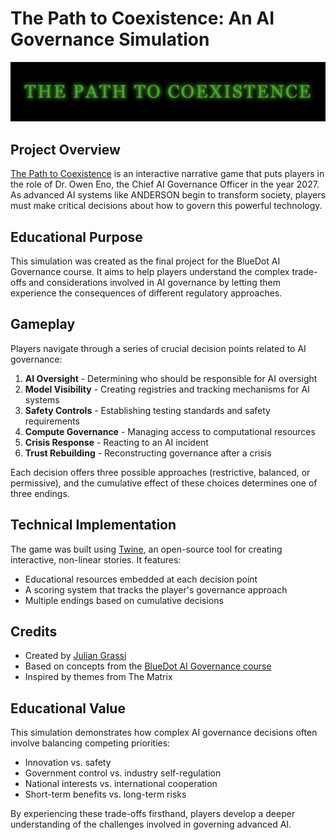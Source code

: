 # The Path to Coexistence: An AI Governance Simulation
![alt text](images/logo.png "Logo")

## Project Overview
[The Path to Coexistence](https://pathtocoexistence.com) is an interactive narrative game that puts players in the role of Dr. Owen Eno, the Chief AI Governance Officer in the year 2027. As advanced AI systems like ANDERSON begin to transform society, players must make critical decisions about how to govern this powerful technology.

## Educational Purpose
This simulation was created as the final project for the BlueDot AI Governance course. It aims to help players understand the complex trade-offs and considerations involved in AI governance by letting them experience the consequences of different regulatory approaches.

## Gameplay
Players navigate through a series of crucial decision points related to AI governance:
1. **AI Oversight** - Determining who should be responsible for AI oversight
2. **Model Visibility** - Creating registries and tracking mechanisms for AI systems
3. **Safety Controls** - Establishing testing standards and safety requirements
4. **Compute Governance** - Managing access to computational resources
5. **Crisis Response** - Reacting to an AI incident
6. **Trust Rebuilding** - Reconstructing governance after a crisis

Each decision offers three possible approaches (restrictive, balanced, or permissive), and the cumulative effect of these choices determines one of three endings.

## Technical Implementation
The game was built using [Twine](https://twinery.org/), an open-source tool for creating interactive, non-linear stories. It features:
* Educational resources embedded at each decision point
* A scoring system that tracks the player's governance approach
* Multiple endings based on cumulative decisions

## Credits
* Created by [Julian Grassi](https://www.linkedin.com/in/julian-grassi/)
* Based on concepts from the [BlueDot AI Governance course](https://aisafetyfundamentals.com/governance/)
* Inspired by themes from The Matrix

## Educational Value
This simulation demonstrates how complex AI governance decisions often involve balancing competing priorities:
* Innovation vs. safety
* Government control vs. industry self-regulation
* National interests vs. international cooperation
* Short-term benefits vs. long-term risks

By experiencing these trade-offs firsthand, players develop a deeper understanding of the challenges involved in governing advanced AI.
